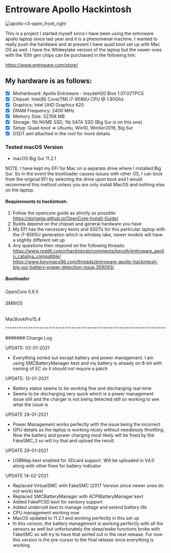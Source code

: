 # Entroware Apollo Hackintosh

![apollo-r3-open_front_right](https://github.com/apollohackintosh/Entroware-Apollo-Big-Sur/assets/9867529/f14e5e87-6f5e-4473-8c9e-34be3d6b4405)

This is a project I started myself since I have been using the entroware apollo laptop since last year and it is a phenomenal machine. I wanted to really push the hardware and at present I have quad boot set up with Mac OS as well. I have the Whikeylake version of the laptop but the newer ones with the 10th gen chips can be purchased in the following link:

https://www.entroware.com/store/

## My hardware is as follows:

- [x] Motherboard: Apollo Entroware - InsydeH20 Bios 1.07.02TPCS
- [x] Chipset: Intel(R) Core(TM) i7-8586U CPU @ 1.80Ghz
- [x] Graphics: Intel UHD Graphics 620
- [x] DRAM Frequency: 2400 MHz
- [x] Memory Size: 32768 MB
- [x] Storage: 1tb NVME SSD, 1tb SATA SSD (Big Sur is on this one)
- [x] Setup: Quad-boot => Ubuntu, Win10, WinSer2019, Big Sur
- [x] DSDT.aml attached in the root for more details.

### Tested macOS Version

- macOS Big Sur 11.2.1

NOTE: I have kept my EFI for Mac on a separate drive where I installed Big Sur. So in the event the bootloader causes issues with other OS, I can boot from
the original EFI by selecting the drive upon boot and I would recommend this method unless you are only install MacOS and nothing else on the laptop.

#### Requirements to hackintosh:
  1. Follow the opencore guide as strictly as possible:
  https://dortania.github.io/OpenCore-Install-Guide/
  2. Builds depend on the chipset and general hardware you have
  3. My EFI has the necessary kexts and SSDTs for this particular laptop with the i7-8565U generation which is whiskey lake, newer models will have a slightly different set up
  4. Any questions then respond on the following threads:
    https://www.reddit.com/r/hackintosh/comments/kecoih/entroware_apollo_catalina_compatible/
    https://www.tonymacx86.com/threads/entroware-apollo-hackintosh-big-sur-battery-power-detection-issue.309093/

##### Bootloader

OpenCore 0.6.5

###### SMBIOS

MacBookPro15,4

    ******************************************************************************************

####### Change Log

   UPDATE: 02-01-2021
   - Everything sorted out except battery and power management. I am using SMCBatteryManager 
   kext and my battery is already on 8-bit with naming of EC so it should not require a patch
    
   UPDATE: 12-01-2021
   - Battery status seems to be working fine and discharging real-time
   - Seems to be discharging very quick which is a power management issue still and the charger
     is not being detected still so working to see what the issue is
    
   UPDATE 28-01-2021
   - Power Management works perfectly with the issue being the incorrect
   - GPU details so the laptop is working nicely without needlessly throttling. Now the battery and power charging most likely will be fixed by the FakeSMC_3 so          will try that and upload the result.
    
   UPDATE 29-01-2021
   - USBMap.kext enabled for SDcard support. Will be uploaded in V4.0 along with other fixes for battery indicator
    
   UPDATE 14-02-2021
   - Replaced VirtualSMC with FakeSMC (2017 Version since newer ones do not work) kext
   - Replaced SMCBatteryManager with ACPIBatteryManager kext
   - Added FakePCIID kext for sensory support
   - Added undervolt kext to manage voltage and extend battery life
   - CPU management working now
   - MacOS updated to 11.2.1 and working perfectly in this set up
   - In this version, the battery management is working perfectly with all the sensors as well but unfortunately the sleep/wake functions broke with FakeSMC so will      try to have that sorted out in the next release. For now this version is the pre-cursor to the final release once everything is working


